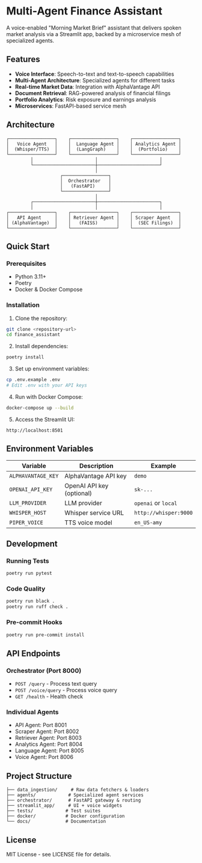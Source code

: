# Multi-Agent Finance Assistant

A voice-enabled "Morning Market Brief" assistant that delivers spoken market analysis via a Streamlit app, backed by a microservice mesh of specialized agents.

## Features

- **Voice Interface**: Speech-to-text and text-to-speech capabilities
- **Multi-Agent Architecture**: Specialized agents for different tasks
- **Real-time Market Data**: Integration with AlphaVantage API
- **Document Retrieval**: RAG-powered analysis of financial filings
- **Portfolio Analytics**: Risk exposure and earnings analysis
- **Microservices**: FastAPI-based service mesh

## Architecture

```
┌─────────────────┐    ┌─────────────────┐    ┌─────────────────┐
│   Voice Agent   │    │  Language Agent │    │ Analytics Agent │
│  (Whisper/TTS)  │    │  (LangGraph)    │    │  (Portfolio)    │
└─────────────────┘    └─────────────────┘    └─────────────────┘
         │                       │                       │
         └───────────────────────┼───────────────────────┘
                                 │
                    ┌─────────────────┐
                    │  Orchestrator   │
                    │   (FastAPI)     │
                    └─────────────────┘
                                 │
         ┌───────────────────────┼───────────────────────┐
         │                       │                       │
┌─────────────────┐    ┌─────────────────┐    ┌─────────────────┐
│   API Agent     │    │ Retriever Agent │    │ Scraper Agent   │
│ (AlphaVantage)  │    │   (FAISS)       │    │  (SEC Filings)  │
└─────────────────┘    └─────────────────┘    └─────────────────┘
```

## Quick Start

### Prerequisites

- Python 3.11+
- Poetry
- Docker & Docker Compose

### Installation

1. Clone the repository:
```bash
git clone <repository-url>
cd finance_assistant
```

2. Install dependencies:
```bash
poetry install
```

3. Set up environment variables:
```bash
cp .env.example .env
# Edit .env with your API keys
```

4. Run with Docker Compose:
```bash
docker-compose up --build
```

5. Access the Streamlit UI:
```
http://localhost:8501
```

## Environment Variables

| Variable | Description | Example |
|----------|-------------|---------|
| `ALPHAVANTAGE_KEY` | AlphaVantage API key | `demo` |
| `OPENAI_API_KEY` | OpenAI API key (optional) | `sk-...` |
| `LLM_PROVIDER` | LLM provider | `openai` or `local` |
| `WHISPER_HOST` | Whisper service URL | `http://whisper:9000` |
| `PIPER_VOICE` | TTS voice model | `en_US-amy` |

## Development

### Running Tests

```bash
poetry run pytest
```

### Code Quality

```bash
poetry run black .
poetry run ruff check .
```

### Pre-commit Hooks

```bash
poetry run pre-commit install
```

## API Endpoints

### Orchestrator (Port 8000)

- `POST /query` - Process text query
- `POST /voice/query` - Process voice query
- `GET /health` - Health check

### Individual Agents

- API Agent: Port 8001
- Scraper Agent: Port 8002  
- Retriever Agent: Port 8003
- Analytics Agent: Port 8004
- Language Agent: Port 8005
- Voice Agent: Port 8006

## Project Structure

```
├── data_ingestion/     # Raw data fetchers & loaders
├── agents/            # Specialized agent services
├── orchestrator/      # FastAPI gateway & routing
├── streamlit_app/     # UI + voice widgets
├── tests/            # Test suites
├── docker/           # Docker configuration
└── docs/             # Documentation
```

## License

MIT License - see LICENSE file for details. 